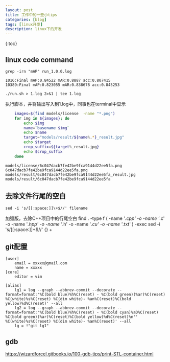 ```yaml
---
layout: post
title: 工作中的一些小tips
categories: [blog]
tags: [linux开发]
description: linux下的开发
--- 
```


{:toc}

## linux code command

`grep -irn "mAP" run_1.0.0.log`

	1016:Final mAP:0.84522 mAR:0.8887 acc:0.807415
	10389:Final mAP:0.823055 mAR:0.838678 acc:0.845253


`./run.sh > 1.log 2>&1 | tee 1.log`

执行脚本，并将输出写入到1.log中，同事也在terminal中显示

```sh
    images=$(find models/license  -name "*.png")
    for img in ${images}; do
        echo $img
        name=`basename $img`
        echo $name
        target="models/result/${name%.*}_result.jpg"
        echo $target
		crop_suffix=${target%_result.jpg}
        echo $crop_suffix
    done
```

	models/license/6c047dacb7fe42be9fca9144d22ee5fa.png
	6c047dacb7fe42be9fca9144d22ee5fa.png
	models/result/6c047dacb7fe42be9fca9144d22ee5fa_result.jpg
	models/result/6c047dacb7fe42be9fca9144d22ee5fa

## 去除文件行尾的空白

`sed -i 's/[[:space:]]\+$//' filename`

加强版，去除C++项目中的行尾空白
find . -type f \( -name '*.cpp' -o -name '*.c' -o -name '*.hpp' -o -name '*.h' -o -name '*.cu' -o -name '*.txt' \) -exec sed -i 's/[[:space:]]\+$//' {} +


## git配置

```
[user]
	email = xxxxx@gmail.com
	name = xxxxx
[core]
	editor = vim

[alias]
	lg1 = log --graph --abbrev-commit --decorate --format=format:'%C(bold blue)%h%C(reset) - %C(bold green)(%ar)%C(reset) %C(white)%s%C(reset) %C(dim white)- %an%C(reset)%C(bold yellow)%d%C(reset)' --all
	lg2 = log --graph --abbrev-commit --decorate --format=format:'%C(bold blue)%h%C(reset) - %C(bold cyan)%aD%C(reset) %C(bold green)(%ar)%C(reset)%C(bold yellow)%d%C(reset)%n''          %C(white)%s%C(reset) %C(dim white)- %an%C(reset)' --all
	lg = !"git lg1"
```

## gdb

https://wizardforcel.gitbooks.io/100-gdb-tips/print-STL-container.html